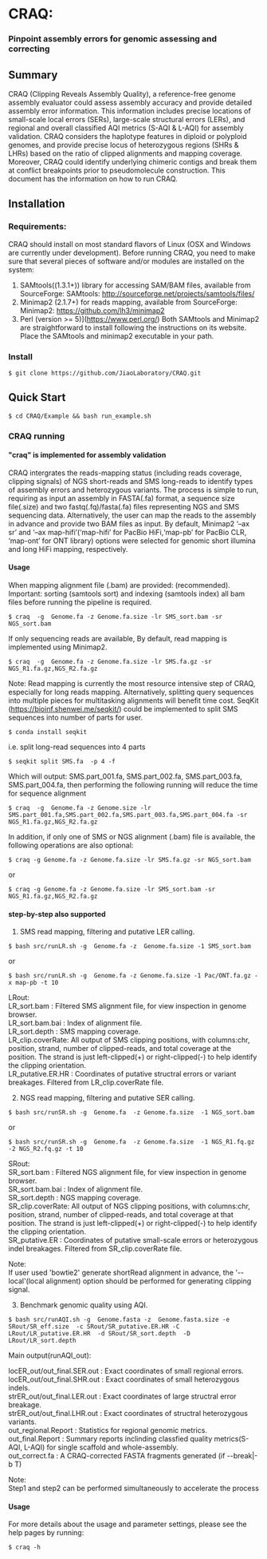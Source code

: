 # CRAQ:
### Pinpoint assembly errors for genomic assessing and correcting

## Summary
CRAQ (Clipping Reveals Assembly Quality), a reference-free genome assembly evaluator could assess assembly accuracy and provide detailed assembly error information. This information includes precise locations of small-scale local errors (SERs), large-scale structural errors (LERs), and regional and overall classified AQI metrics (S-AQI & L-AQI) for assembly validation. CRAQ considers the haplotype features in diploid or polyploid genomes, and provide precise locus of heterozygous regions (SHRs & LHRs) based on the ratio of clipped alignments and mapping coverage. Moreover, CRAQ could identify underlying chimeric contigs and break them at conflict breakpoints prior to pseudomolecule construction. This document has the information on how to run CRAQ.

## Installation

### Requirements:
CRAQ should install on most standard flavors of Linux (OSX and Windows are currently under development). Before running CRAQ, you need to make sure that several pieces of software and/or modules are installed on the system:

1. SAMtools((1.3.1+)) library for accessing SAM/BAM files, available from SourceForge:
    SAMtools: http://sourceforge.net/projects/samtools/files/
2. Minimap2 (2.1.7+) for reads mapping, available from SourceForge:
    Minimap2: https://github.com/lh3/minimap2
3. Perl (version >= 5)](https://www.perl.org/)
Both SAMtools and Minimap2 are straightforward to install following the instructions on its website.
Place the SAMtools and minimap2 executable in your path.

### Install

```
$ git clone https://github.com/JiaoLaboratory/CRAQ.git
```
## Quick Start
```
$ cd CRAQ/Example && bash run_example.sh
```

### CRAQ running
#### "craq" is implemented for assembly validation
CRAQ intergrates the reads-mapping status (including reads coverage, clipping signals) of NGS short-reads and SMS long-reads to identify types of assembly errors and heterozygous variants. The process is simple to run, requiring as input an assembly in FASTA(.fa) format, a sequence size file(.size) and two fastq(.fq)/fasta(.fa) files representing NGS and SMS sequencing data. Alternatively, the user can map the reads to the assembly in advance and provide two BAM files as input. By default, Minimap2 ‘–ax sr’ and  ‘–ax map-hifi’(‘map-hifi’ for PacBio HiFi,‘map-pb’ for PacBio CLR, ‘map-ont’ for ONT library) options were selected for genomic short illumina and long HiFi mapping, respectively.

#### Usage
When mapping alignment file (.bam) are provided: (recommended). Important: sorting (samtools sort) and indexing (samtools index) all bam files before running the pipeline is required.
```
$ craq  -g  Genome.fa -z Genome.fa.size -lr SMS_sort.bam -sr NGS_sort.bam
```     
If only sequencing reads are available, By default, read mapping is implemented using Minimap2.   
```
$ craq  -g  Genome.fa -z Genome.fa.size -lr SMS.fa.gz -sr NGS_R1.fa.gz,NGS_R2.fa.gz
```
Note:
Read mapping is currently the most resource intensive step of CRAQ, especially for long reads mapping. Alternatively, splitting query sequences into multiple pieces for multitasking alignments will benefit time cost. SeqKit (https://bioinf.shenwei.me/seqkit/) could be implemented to split SMS sequences into number of parts for user.
```
$ conda install seqkit   
```
i.e. split long-read sequences into 4 parts
```
$ seqkit split SMS.fa  -p 4 -f
```
Which will output: SMS.part_001.fa, SMS.part_002.fa, SMS.part_003.fa, SMS.part_004.fa, then performing the following running will reduce the time for sequence alignment
```
$ craq  -g  Genome.fa -z Genome.size -lr SMS.part_001.fa,SMS.part_002.fa,SMS.part_003.fa,SMS.part_004.fa -sr  NGS_R1.fa.gz,NGS_R2.fa.gz
```
In addition, if only one of SMS or NGS alignment (.bam) file is available, the following operations are also optional:
```
$ craq -g Genome.fa -z Genome.fa.size -lr SMS.fa.gz -sr NGS_sort.bam
```
or 
```
$ craq -g Genome.fa -z Genome.fa.size -lr SMS_sort.bam -sr NGS_R1.fa.gz,NGS_R2.fa.gz
```
#### step-by-step also supported
     
1. SMS read mapping, filtering and putative LER calling.
```
$ bash src/runLR.sh -g  Genome.fa -z  Genome.fa.size -1 SMS_sort.bam 
```
or 
```     
$ bash src/runLR.sh -g  Genome.fa -z Genome.fa.size -1 Pac/ONT.fa.gz -x map-pb -t 10
```
LRout:  
LR_sort.bam	: Filtered SMS alignment file, for view inspection in genome browser.  
LR_sort.bam.bai	: Index of alignment file.  
LR_sort.depth	: SMS mapping coverage.  
LR_clip.coverRate: All output of SMS clipping positions, with columns:chr, position, strand, number of clipped-reads, and total coverage at the position. The strand is just left-clipped(+) or right-clipped(-) to help identify the clipping orientation.  
LR_putative.ER.HR  : Coordinates of putative structral errors or variant breakages. Filtered from LR_clip.coverRate file.  

2. NGS read mapping, filtering and putative SER calling.
```
$ bash src/runSR.sh -g  Genome.fa  -z Genome.fa.size  -1 NGS_sort.bam
```
or
```
$ bash src/runSR.sh -g  Genome.fa  -z Genome.fa.size  -1 NGS_R1.fq.gz -2 NGS_R2.fq.gz -t 10
```
SRout:  
SR_sort.bam     : Filtered NGS alignment file, for view inspection in genome browser.  
SR_sort.bam.bai : Index of alignment file.  
SR_sort.depth   : NGS mapping coverage.  
SR_clip.coverRate: All output of NGS clipping positions, with columns:chr, position, strand, number of clipped-reads, and total coverage at that position. The strand is just left-clipped(+) or right-clipped(-) to help identify the clipping orientation.  
SR_putative.ER	: Coordinates of putative small-scale errors or heterozygous indel breakages. Filtered from SR_clip.coverRate file.

Note:  
If user used 'bowtie2' generate shortRead alignment in advance, the '--local'(local alignment) option should be performed for generating clipping signal.  

3. Benchmark genomic quality using AQI.       
```
$ bash src/runAQI.sh -g  Genome.fasta -z  Genome.fasta.size -e SRout/SR_eff.size  -c SRout/SR_putative.ER.HR -C LRout/LR_putative.ER.HR  -d SRout/SR_sort.depth  -D LRout/LR_sort.depth
``` 
Main output(runAQI_out):  

locER_out/out_final.SER.out	: Exact coordinates of small regional errors.  
locER_out/out_final.SHR.out     : Exact coordinates of small heterozygous indels.  
strER_out/out_final.LER.out	: Exact coordinates of large structral error breakage.  
strER_out/out_final.LHR.out	: Exact coordinates of structral heterozygous variants.  
out_regional.Report : Statistics for regional genomic metrics.  
out_final.Report : Summary reports inclinding classfied quality metrics(S-AQI, L-AQI) for single scaffold and whole-assembly.  
out_correct.fa	: A CRAQ-corrected FASTA fragments generated (if --break|-b T)

Note:       
Step1 and step2 can be performed simultaneously to accelerate the process 

#### Usage
For more details about the usage and parameter settings, please see the help pages by running:
```
$ craq -h
```
